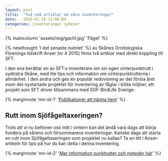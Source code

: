 ```yaml
---
layout: post
title:  "Två små artiklar om våra inventeringar"
date:   2016-01-19 13:06:04
categories: inventeringar nyheter
---
```


{% maincolumn 'assets/img/gachl.jpg' 'Fågel' %}

{% newthought 'I det senaste numret' %} av Skånes Ornitologiska Förenings tidskrift Anser (nr 4 2015) finns två artiklar med direkt koppling till SFT.

I den ena berättar en av SFT:s inventerare om sin egen vinterpunktrutt i sydöstra Skåne, med lite tips och information om vinterpunktrutterna i allmänhet. I den andra och ges en populär redovisning av det första året inom det nystartade projektet för inventering av fåglar i blöta miljöer, ett projekt som SFT driver tillsammans med SOF-BirdLife Sverige. 

{% marginnote 'mn-id-1' '[Publikationer att hämta hem](http://www.fageltaxering.lu.se/resultat/publikationer)' %}

## Rutt inom Sjöfågeltaxeringen?

Trots att vi nu befinner oss mitt i vintern kan det ändå vara dags att börja fundera på vårens och försommarens inventeringar. Kanske dags att starta en rutt inom Sjöfågeltaxeringen som projektet nu kallas? Ta en titt i Anser-artikeln för tips på hur du kan delta i denna inventering.

{% marginnote 'mn-id-2' '[Mer information punktrutter och metoder här](http://www.fageltaxering.lu.se/inventera/metoder/punktrutter)' %}

